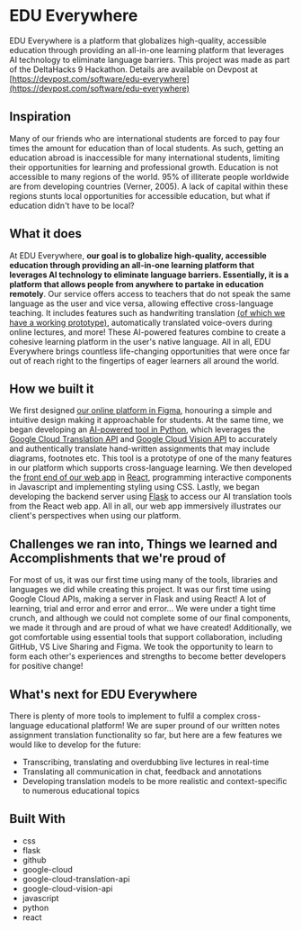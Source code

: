 # EDU Everywhere
EDU Everywhere is a platform that globalizes high-quality, accessible education through providing an all-in-one learning platform that leverages AI technology to eliminate language barriers. This project was made as part of the DeltaHacks 9 Hackathon. Details are available on Devpost at [https://devpost.com/software/edu-everywhere](https://devpost.com/software/edu-everywhere)

## Inspiration
Many of our friends who are international students are forced to pay four times the amount for education than of local students. As such, getting an education abroad is inaccessible for many international students, limiting their opportunities for learning and professional growth. Education is not accessible to many regions of the world. 95% of illiterate people worldwide are from developing countries (Verner, 2005). A lack of capital within these regions stunts local opportunities for accessible education, but what if education didn't have to be local?

## What it does
At EDU Everywhere, **our goal is to globalize high-quality, accessible education through providing an all-in-one learning platform that leverages AI technology to eliminate language barriers. Essentially, it is a platform that allows people from anywhere to partake in education remotely**. Our service offers access to teachers that do not speak the same language as the user and vice versa, allowing effective cross-language teaching. It includes features such as handwriting translation [(of which we have a working prototype)](https://youtu.be/pUDBVPf7b1Q), automatically translated voice-overs during online lectures, and more! These AI-powered features combine to create a cohesive learning platform in the user's native language. All in all, EDU Everywhere brings countless life-changing opportunities that were once far out of reach right to the fingertips of eager learners all around the world.

## How we built it
We first designed [our online platform in Figma](https://www.figma.com/file/4dPOZGHRbGgogbarMWnyos/DeltaHacks9?node-id=0%3A1&t=a8DjyiW7qSnKeJp6-1), honouring a simple and intuitive design making it approachable for students. At the same time, we began developing an [AI-powered tool in Python](https://youtu.be/pUDBVPf7b1Q), which leverages the [Google Cloud Translation API](https://cloud.google.com/translate) and [Google Cloud Vision API](https://cloud.google.com/vision) to accurately and authentically translate hand-written assignments that may include diagrams, footnotes etc. This tool is a prototype of one of the many features in our platform which supports cross-language learning. We then developed the [front end of our web app](https://youtu.be/FL3L-R1_7os) in [React](https://reactjs.org/), programming interactive components in Javascript and implementing styling using CSS. Lastly, we began developing the backend server using [Flask](https://palletsprojects.com/p/flask/) to access our AI translation tools from the React web app. All in all, our web app immersively illustrates our client's perspectives when using our platform.

## Challenges we ran into, Things we learned and Accomplishments that we're proud of
For most of us, it was our first time using many of the tools, libraries and languages we did while creating this project. It was our first time using Google Cloud APIs, making a server in Flask and using React! A lot of learning, trial and error and error and error... We were under a tight time crunch, and although we could not complete some of our final components, we made it through and are proud of what we have created! Additionally, we got comfortable using essential tools that support collaboration, including GitHub, VS Live Sharing and Figma. We took the opportunity to learn to form each other's experiences and strengths to become better developers for positive change!

## What's next for EDU Everywhere
There is plenty of more tools to implement to fulfil a complex cross-language educational platform! We are super pround of our written notes assignment translation functionality so far, but here are a few features we would like to develop for the future:
- Transcribing, translating and overdubbing live lectures in real-time
- Translating all communication in chat, feedback and annotations
- Developing translation models to be more realistic and context-specific to numerous educational topics

## Built With
- css
- flask
- github
- google-cloud
- google-cloud-translation-api
- google-cloud-vision-api
- javascript
- python
- react
